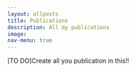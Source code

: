 ```yaml
---
layout: allposts
title: Publications
description: All my publications
image: 
nav-menu: true
---
```


[TO DO]Create all you publication in this!!